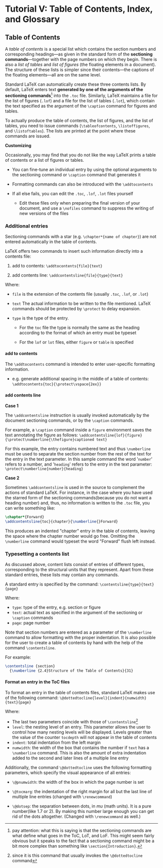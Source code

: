 # Tutorial V: Table of Contents, Index, and Glossary

## Table of Contents

A *table of contents* is a special list which contains the section numbers and corresponding
headings—as given in the standard form of the **sectioning commands**—together with the page
numbers on which they begin. There is also a *list of tables* and *list of figures* (the floating
elements in a document). The structure of these lists is simpler since their contents—the captions
of the floating elements—all are on the same level.

Standard LaTeX can automatically create these three contents lists. By default, LaTeX enters text
**generated by one of the arguments of the sectioning commands**[^note_sect] into the `.toc` file.
Similarly, LaTeX maintains a file for the list of figures (`.lof`) and a file for the list of
tables (`.lot`), which contain the text specified as the argument of the `\caption` command for
figures and tables.

[^note_sect]: pay attention: what this is saying is that the sectioning commands are what define
what goes in the ToC, LoT, and LoF. This might seem fairly obvious but it speaks to the fact that
a sectioning command might be a bit more complex than something like `\section{Introduction}`.

<!--  -->
To actually produce the table of contents, the list of figures, and the list of tables, you need to
issue commands (`\tableofcontents`, `\listoffigures`, and `\listoftables`). The lists are printed
at the point where these commands are issued. 

**Customizing**

Occasionally, you may find that you do not like the way LaTeX prints a table of contents or a list
of figures or tables. 

* You can fine-tune an individual entry by using the optional arguments to the sectioning command or
  `\caption` command that generates it

* Formatting commands can also be introduced with the `\addtocontents`

* If all else fails, you can edit the `.toc`, `.lof`, `.lot` files yourself
  - Edit these files only when preparing the final version of your document, and use a `\nofiles`
    command to suppress the writing of new versions of the files

<!-- page 39 -->
### Additional entries

Sectioning commands with a star (e.g. `\chapter*{name of chapter}`) are not entered automatically in
the table of contents. 

LaTeX offers two commands to insert such information directly into a contents file:

1. add to contents: `\addtocontents{file}{text}`

2. add contents line: `\addcontentsline{file}{type}{text}`

  Where: 

  * `file` is the extension of the contents file (usually `.toc`, `.lof`, or `.lot`)
  
  * `text` The actual information to be written to the file mentioned. LaTeX commands should be
    protected by `\protect` to delay expansion.

  * `type` is the type of the entry. 
  
    - For the `toc` file the type is normally the same as the heading according to the format of
      which an entry must be typeset
    
    - For the `lof` or `lot` files, either `figure` or `table` is specified

#### add to contents

The `\addtocontents` command is intended to enter user-specific formatting information. 

* e.g. generate additional spacing in the middle of a table of contents: 
  `\addtocontents{toc}{\protect\vspace{2ex}}`

#### add contents line

**Case 1**

The `\addcontentsline` instruction is usually invoked automatically by the document sectioning
commands, or by the `\caption` commands. 

For example, a `\caption` command inside a `figure` environment saves the text annotating the figure
as follows: `\addcontentsline{lof}{figure}{\protect\numberline{\thefigure}captioned text}`

For this example, the entry contains numbered text and thus `\numberline` must be used to separate
the section number from the rest of the text for the entry in the text parameter. In this sample
command the word '`number`' refers to a number, and '`heading`' refers to the entry in the text
parameter: `\protect\numberline{number}{heading}`

**Case 2**

Sometimes `\addcontentsline` is used in the source to complement the actions of standard LaTeX. For
instance, in the case where you have used the starred form of the sectioning commands(because you
do not want a heading number) and, thus, no information is written to the `.toc` file, you can
write something like:

```Latex
\chapter*{Forward}
\addcontentsline{toc}{chapter}{\numberline{}Forward}
```

This produces an indented "chapter" entry in the table of contents, leaving the space where the
chapter number would go free. Omitting the `\numberline` command would typeset the word "Forward"
flush left instead.

<!-- ≈≈≈≈≈≈≈≈≈≈≈≈≈≈≈≈≈≈≈≈≈≈≈≈≈≈≈≈≈≈≈≈≈≈≈≈≈≈≈≈≈ -->
### Typesetting a contents list

As discussed above, content lists consist of entries of different types, corresponding to the
structural units that they represent. Apart from these standard entries, these lists may contain
any commands. 

A standard entry is specified by the command: `\contentsline{type}{text}{page}`

Where: 

* `type`: type of the entry, e.g. section or figure
* `text`: actual text as specified in the argument of the sectioning or `\caption` commands
* `page`: page number

Note that section numbers are entered as a parameter of the `\numberline` command to allow
formatting with the proper indentation. It is also possible for the user to create a table of
contents by hand with the help of the command `\contentsline`. 

For example: 

```Latex
\contentsline {section} 
  {\numberline {2.4}Structure of the Table of Contents}{31}
```

#### Format an entry in the ToC files

To format an entry in the table of contents files, standard LaTeX makes use of the following
command: `\@dottedtocline{level}{indent}{numwidth}{text}{page}`

Where: 

  * The last two parameters coincide with those of `\contentsline`[^note_2] 
  * `level`: the nesting level of an entry. This parameter allows the user to control how many
    nesting levels will be displayed. Levels greater than the value of the counter `tocdepth` will
    not appear in the table of contents
  * `indent`: total indentation from the left margin
  * `numwidth`: the width of the box that contains the number if `text` has a `\numberline` command.
    This is also the amount of extra indentation added to the second and later lines of a multiple
    line entry


Additionally, the command `\@dottedtocline` uses the following formatting parameters, which specify
the visual appearance of all entries:

* `\@pnumwidth`: the width of the box in which the page number is set

* `\@tocmarg`: the indentation of the right margin for all but the last line of multiple line
  entries (changed with `\renewcommand`)

* `\@dotsep`: the separation between dots, in *mu* (math units). It is a pure number(like 1.7 or 2).
  By making this number large enough you can get rid of the dots altogether. (Changed with
  `\renewcommand` as well.)


[^note_2]: since it is this command that usually invokes the `\@dottedtocline` command
<!-- sentence corrected (I think that's what they meant to say)  -->

